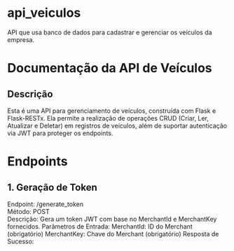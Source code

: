 # api_veiculos
API que usa banco de dados para cadastrar e gerenciar os veículos da empresa.

# Documentação da API de Veículos
## Descrição
Esta é uma API para gerenciamento de veículos, construída com Flask e Flask-RESTx. Ela permite a realização de operações CRUD (Criar, Ler, Atualizar e Deletar) em registros de veículos, além de suportar autenticação via JWT para proteger os endpoints.

# Endpoints

## 1. Geração de Token
Endpoint: /generate_token <br>
Método: POST <br>
Descrição: Gera um token JWT com base no MerchantId e MerchantKey fornecidos.
Parâmetros de Entrada:
MerchantId: ID do Merchant (obrigatório)
MerchantKey: Chave do Merchant (obrigatório)
Resposta de Sucesso:
